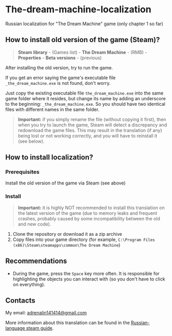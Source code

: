 # The-dream-machine-localization
Russian localization for "The Dream Machine" game (only chapter 1 so far)

<a name="old-version"></a>
## How to install old version of the game (Steam)?
> **Steam library** - (Games list) - **The Dream Machine** - (RMB) - **Properties** - **Beta versions** - (previous)

After installing the old version, try to run the game.

If you get an error saying the game's executable file ```_the_dream_machine.exe``` is not found, don't worry.

Just copy the existing executable file ```the_dream_machine.exe``` into the same game folder where it resides, but change its name by adding an underscore to the beginning: ```_the_dream_machine.exe```. So you should have two identical files with different names in the same folder.

> **Important:** if you simply rename the file (without copying it first), then when you try to launch the game, Steam will detect a discrepancy and redownload the game files. This may result in the translation (if any) being lost or not working correctly, and you will have to reinstall it (see below).

## How to install localization?
### Prerequisites
Install the old version of the game via Steam (see above)

### Install
> **Important:** it is highly NOT recommended to install this translation on the latest version of the game (due to memory leaks and frequent crashes, probably caused by some incompatibility between the old and new code).
1. Clone the repository or download it as a zip archive
2. Copy files into your game directory (for example, ```C:\Program Files (x86)\Steam\steamapps\common\The Dream Machine```)

## Recommendations
- During the game, press the ```Space``` key more often. It is responsible for highlighting the objects you can interact with (so you don't have to click on everything).

## Contacts
My email: adrenalin141414@gmail.com

More information about this translation can be found in the [Russian-language steam guide](https://steamcommunity.com/sharedfiles/filedetails/?id=2982345999).
